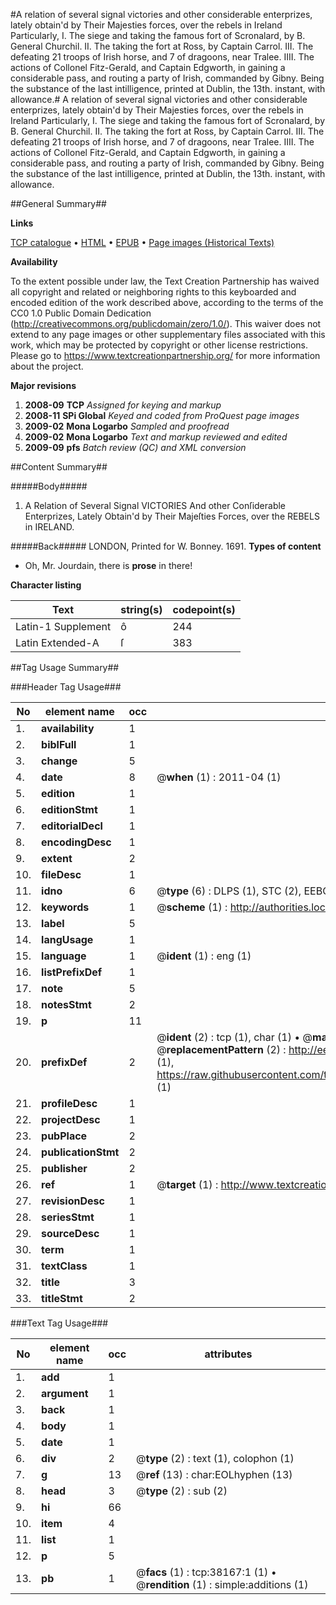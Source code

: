 #A relation of several signal victories and other considerable enterprizes, lately obtain'd by Their Majesties forces, over the rebels in Ireland Particularly, I. The siege and taking the famous fort of Scronalard, by B. General Churchil. II. The taking the fort at Ross, by Captain Carrol. III. The defeating 21 troops of Irish horse, and 7 of dragoons, near Tralee. IIII. The actions of Collonel Fitz-Gerald, and Captain Edgworth, in gaining a considerable pass, and routing a party of Irish, commanded by Gibny. Being the substance of the last intilligence, printed at Dublin, the 13th. instant, with allowance.#
A relation of several signal victories and other considerable enterprizes, lately obtain'd by Their Majesties forces, over the rebels in Ireland Particularly, I. The siege and taking the famous fort of Scronalard, by B. General Churchil. II. The taking the fort at Ross, by Captain Carrol. III. The defeating 21 troops of Irish horse, and 7 of dragoons, near Tralee. IIII. The actions of Collonel Fitz-Gerald, and Captain Edgworth, in gaining a considerable pass, and routing a party of Irish, commanded by Gibny. Being the substance of the last intilligence, printed at Dublin, the 13th. instant, with allowance.

##General Summary##

**Links**

[TCP catalogue](http://www.ota.ox.ac.uk/tcp/)  • 
[HTML](http://tei.it.ox.ac.uk/tcp/Texts-HTML/free/A58/A58428.html)  • 
[EPUB](http://tei.it.ox.ac.uk/tcp/Texts-EPUB/free/A58/A58428.epub) • 
[Page images (Historical Texts)](https://historicaltexts.jisc.ac.uk/eebo-99833689e)

**Availability**

To the extent possible under law, the Text Creation Partnership has waived all copyright and related or neighboring rights to this keyboarded and encoded edition of the work described above, according to the terms of the CC0 1.0 Public Domain Dedication (http://creativecommons.org/publicdomain/zero/1.0/). This waiver does not extend to any page images or other supplementary files associated with this work, which may be protected by copyright or other license restrictions. Please go to https://www.textcreationpartnership.org/ for more information about the project.

**Major revisions**

1. __2008-09__ __TCP__ *Assigned for keying and markup*
1. __2008-11__ __SPi Global__ *Keyed and coded from ProQuest page images*
1. __2009-02__ __Mona Logarbo__ *Sampled and proofread*
1. __2009-02__ __Mona Logarbo__ *Text and markup reviewed and edited*
1. __2009-09__ __pfs__ *Batch review (QC) and XML conversion*

##Content Summary##

#####Body#####

1. A Relation of Several Signal VICTORIES And other Conſiderable Enterprizes, Lately Obtain'd by Their Majeſties Forces, over the REBELS in IRELAND.

#####Back#####
LONDON, Printed for W. Bonney. 1691.
**Types of content**

  * Oh, Mr. Jourdain, there is **prose** in there!

**Character listing**


|Text|string(s)|codepoint(s)|
|---|---|---|
|Latin-1 Supplement|ô|244|
|Latin Extended-A|ſ|383|

##Tag Usage Summary##

###Header Tag Usage###

|No|element name|occ|attributes|
|---|---|---|---|
|1.|__availability__|1||
|2.|__biblFull__|1||
|3.|__change__|5||
|4.|__date__|8| @__when__ (1) : 2011-04 (1)|
|5.|__edition__|1||
|6.|__editionStmt__|1||
|7.|__editorialDecl__|1||
|8.|__encodingDesc__|1||
|9.|__extent__|2||
|10.|__fileDesc__|1||
|11.|__idno__|6| @__type__ (6) : DLPS (1), STC (2), EEBO-CITATION (1), PROQUEST (1), VID (1)|
|12.|__keywords__|1| @__scheme__ (1) : http://authorities.loc.gov/ (1)|
|13.|__label__|5||
|14.|__langUsage__|1||
|15.|__language__|1| @__ident__ (1) : eng (1)|
|16.|__listPrefixDef__|1||
|17.|__note__|5||
|18.|__notesStmt__|2||
|19.|__p__|11||
|20.|__prefixDef__|2| @__ident__ (2) : tcp (1), char (1)  •  @__matchPattern__ (2) : ([0-9\-]+):([0-9IVX]+) (1), (.+) (1)  •  @__replacementPattern__ (2) : http://eebo.chadwyck.com/downloadtiff?vid=$1&page=$2 (1), https://raw.githubusercontent.com/textcreationpartnership/Texts/master/tcpchars.xml#$1 (1)|
|21.|__profileDesc__|1||
|22.|__projectDesc__|1||
|23.|__pubPlace__|2||
|24.|__publicationStmt__|2||
|25.|__publisher__|2||
|26.|__ref__|1| @__target__ (1) : http://www.textcreationpartnership.org/docs/. (1)|
|27.|__revisionDesc__|1||
|28.|__seriesStmt__|1||
|29.|__sourceDesc__|1||
|30.|__term__|1||
|31.|__textClass__|1||
|32.|__title__|3||
|33.|__titleStmt__|2||


###Text Tag Usage###

|No|element name|occ|attributes|
|---|---|---|---|
|1.|__add__|1||
|2.|__argument__|1||
|3.|__back__|1||
|4.|__body__|1||
|5.|__date__|1||
|6.|__div__|2| @__type__ (2) : text (1), colophon (1)|
|7.|__g__|13| @__ref__ (13) : char:EOLhyphen (13)|
|8.|__head__|3| @__type__ (2) : sub (2)|
|9.|__hi__|66||
|10.|__item__|4||
|11.|__list__|1||
|12.|__p__|5||
|13.|__pb__|1| @__facs__ (1) : tcp:38167:1 (1)  •  @__rendition__ (1) : simple:additions (1)|

